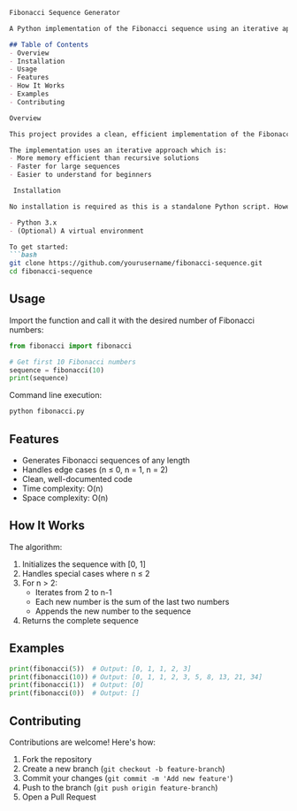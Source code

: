```markdown
Fibonacci Sequence Generator

A Python implementation of the Fibonacci sequence using an iterative approach.

## Table of Contents
- Overview
- Installation
- Usage
- Features
- How It Works
- Examples
- Contributing

Overview

This project provides a clean, efficient implementation of the Fibonacci sequence in Python. The Fibonacci sequence is a series of numbers where each number is the sum of the two preceding ones, starting from 0 and 1.

The implementation uses an iterative approach which is:
- More memory efficient than recursive solutions
- Faster for large sequences
- Easier to understand for beginners

 Installation

No installation is required as this is a standalone Python script. However, you need:

- Python 3.x
- (Optional) A virtual environment

To get started:
```bash
git clone https://github.com/yourusername/fibonacci-sequence.git
cd fibonacci-sequence
```

## Usage

Import the function and call it with the desired number of Fibonacci numbers:

```python
from fibonacci import fibonacci

# Get first 10 Fibonacci numbers
sequence = fibonacci(10)
print(sequence)
```

Command line execution:
```bash
python fibonacci.py
```

## Features

- Generates Fibonacci sequences of any length
- Handles edge cases (n ≤ 0, n = 1, n = 2)
- Clean, well-documented code
- Time complexity: O(n)
- Space complexity: O(n)

## How It Works

The algorithm:
1. Initializes the sequence with [0, 1]
2. Handles special cases where n ≤ 2
3. For n > 2:
   - Iterates from 2 to n-1
   - Each new number is the sum of the last two numbers
   - Appends the new number to the sequence
4. Returns the complete sequence

## Examples

```python
print(fibonacci(5))  # Output: [0, 1, 1, 2, 3]
print(fibonacci(10)) # Output: [0, 1, 1, 2, 3, 5, 8, 13, 21, 34]
print(fibonacci(1))  # Output: [0]
print(fibonacci(0))  # Output: []
```

## Contributing

Contributions are welcome! Here's how:
1. Fork the repository
2. Create a new branch (`git checkout -b feature-branch`)
3. Commit your changes (`git commit -m 'Add new feature'`)
4. Push to the branch (`git push origin feature-branch`)
5. Open a Pull Request